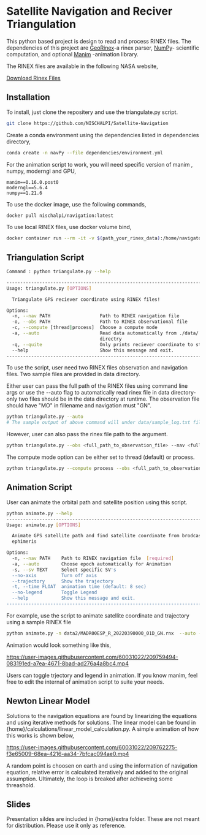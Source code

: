 # Satellite Navigation and Reciver Triangulation

This python based project is design to read and process RINEX files. The dependencies of this 
project are [GeoRinex](https://pypi.org/project/georinex/)-a rinex parser, [NumPy](https://numpy.org/)- scientific computation, and optional [Manim](https://docs.manim.community/en/stable/) -animation library.


The RINEX files 
are available in the following NASA website,

[Download Rinex Files](https://cddis.nasa.gov/Data_and_Derived_Products/GNSS/RINEX_Version_3.html)




## Installation

To install, just clone the repositery and use the triangulate.py script.
```bash
git clone https://github.com/NISCHALPI/Satellite-Navigation

```

Create a conda environment using the dependencies listed in dependencies directory,

```bash
conda create -n navPy --file dependencies/environment.yml 

```
For the animation script to work, you will need specific version of manim , numpy,  moderngl and GPU,
```Text
manim==0.16.0.post0
moderngl==5.6.4
numpy==1.21.6
```
To use the docker image, use the following commands,
```Bash
docker pull nischalpi/navigation:latest
```
To use local RINEX files, use docker volume bind,
```Bash
docker container run --rm -it -v $(path_your_rinex_data):/home/navigator nischalpi/navigation:latest
```



## Triangulation Script

```bash
Command : python triangulate.py --help

--------------------------------------------------------------------------------------
Usage: triangulate.py [OPTIONS]

  Triangulate GPS reciever coordinate using RINEX files!

Options:
  -n, --nav PATH                  Path to RINEX navigation file
  -o, --obs PATH                  Path to RINEX observational file
  -c, --compute [thread|process]  Choose a compute mode
  -a, --auto                      Read data automatically from ./data/
                                  directry
  -q, --quite                     Only prints reciever coordinate to stdout
  --help                          Show this message and exit.
----------------------------------------------------------------------------------------
```

To use the script, user need two RINEX files observation and navigation files. Two sample files are
provided in data directory.

Either user can pass the full path of the RINEX files using command line args or use the --auto flag to
automatically read rinex file in data directory- only two files should be in the data directory at runtime. The 
observation file should have "MO" in fillename and navigation must "GN".

```bash
python triangulate.py --auto
# The sample output of above command will under data/sample_log.txt file.
```




However, user can also pass the rinex file path to the argument. 

```bash
python triangulate.py --obs <full_path_to_observation_file> --nav <full_path_to_navigation_file>

```

The compute mode option can be either set to thread (default) or process.

```bash
python triangulate.py --compute process --obs <full_path_to_observation_file> --nav <full_path_to_navigation_file>

```



## Animation Script 

User can animate the orbital path and satellite position using this script. 

```bash
python animate.py --help
--------------------------------------------------------------------------------------
Usage: animate.py [OPTIONS]

  Animate GPS satellite path and find satellite coordinate from brodcast
  ephimeris

Options:
  -n, --nav PATH    Path to RINEX navigation file  [required]
  -a, --auto        Choose epoch automatically for Animation
  -s, --sv TEXT     Select specific SV's
  --no-axis         Turn off axis
  --trajectory      Show the trajectory
  -t, --time FLOAT  animation time (default: 8 sec)
  --no-legend       Toggle Legend
  --help            Show this message and exit.
----------------------------------------------------------------------------------------
```
For example, use the script to animate satellite coordinate and trajectory using a sample RINEX file
```bash
python animate.py -n data2/MADR00ESP_R_20220390000_01D_GN.rnx  --auto --time 12 --no-axis --trajectory
```
Animation would look something like this, 

https://user-images.githubusercontent.com/60031022/209759494-083191ed-a7ea-4671-8bad-ad276a4a8bc4.mp4

Users can toggle trjectory and legend in animation. If you know manim, feel free to edit the internal of animation script to suite your needs.


## Newton Linear Model
Solutions to the navigation equations are found by linearizing the equations and using iterative methods for solutions. The linear model can be found in {home}/calculations/linear_model_calculation.py.
A simple animation of how this works is shown below,

https://user-images.githubusercontent.com/60031022/209762275-f3e65009-68ea-4216-aa34-7bfcac094ae0.mp4

A random point is choosen on earth and using the information of navigation equation, relative error is calculated iteratively and added to the original assumption. Ultimately, the loop is breaked after achieveing some threashold. 


## Slides 
Presentation sildes are included in {home}/extra folder. These are not meant for distribution. Please use it only as reference. 
